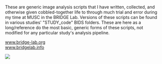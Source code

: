 These are generic image analysis scripts that I have written, collected, 
and otherwise given cobbled-together life to through much trial and error during my time 
at MUSC in the BRIDGE Lab. Versions of these scripts can be found in various studies' 
"STUDY_code" BIDS folders. These are here as a long/reference do the most basic, generic 
forms of these scripts, not modified for any particular study's analysis pipeline.

www.bridge-lab.org</br>
www.bridgelab.info</br>

<img src="https://www.bridge-lab.org/storage/329/9f17e7e8-434b-4d67-85f7-bc57bcd496cc/bridge-logo.png">
